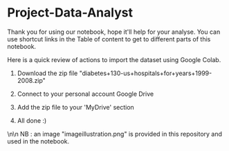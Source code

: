 # Project-Data-Analyst


Thank you for using our notebook, hope it'll help for your analyse.
You can use shortcut links in the Table of content to get to different parts of this notebook.

Here is a quick review of actions to import the dataset using Google Colab.

1. Download the zip file "diabetes+130-us+hospitals+for+years+1999-2008.zip"

2. Connect to your personal account Google Drive

3. Add the zip file to your 'MyDrive' section

4. All done :)

\n\n
NB : an image "imageillustration.png" is provided in this repository and used in the notebook.
